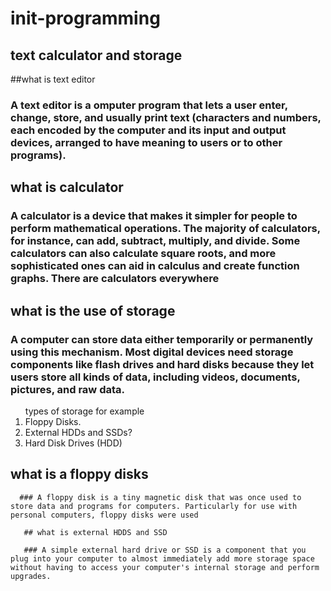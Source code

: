 # init-programming

## text calculator and storage

##what is text editor

 ###  A text editor is a omputer program that lets a user enter, change, store, and usually print text (characters and numbers, each encoded by the computer and its input and output devices, arranged to have meaning to users or to other programs).
 
## what is calculator

### A calculator is a device that makes it simpler for people to perform mathematical operations. The majority of calculators, for instance, can add, subtract, multiply, and divide. Some calculators can also calculate square roots, and more sophisticated ones can aid in calculus and create function graphs. There are calculators everywhere

## what is the use of storage

### A computer can store data either temporarily or permanently using this mechanism. Most digital devices need storage components like flash drives and hard disks because they let users store all kinds of data, including videos, documents, pictures, and raw data.

 <OL>
      <LH>types of storage for example </LH>
      <LI>Floppy Disks.
      <LI>External HDDs and SSDs?
      <LI>Hard Disk Drives (HDD)
    </OL>
       
## what is a floppy disks 
       
      ### A floppy disk is a tiny magnetic disk that was once used to store data and programs for computers. Particularly for use with personal computers, floppy disks were used
      
       ## what is external HDDS and SSD
       
       ### A simple external hard drive or SSD is a component that you plug into your computer to almost immediately add more storage space without having to access your computer's internal storage and perform upgrades.
       
       
       
       
       
       
       
